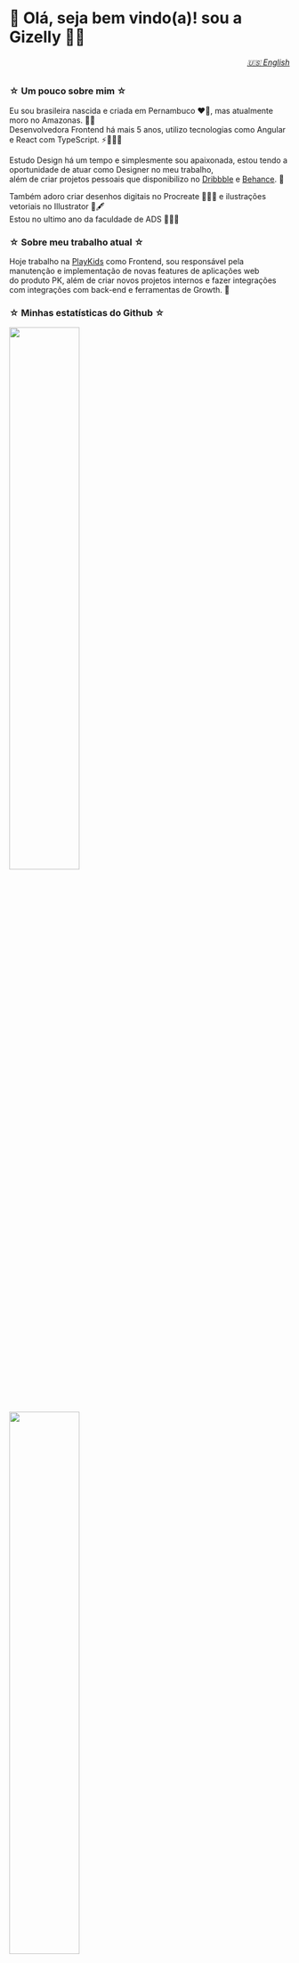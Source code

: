 #  🌸 Olá, seja bem vindo(a)! sou a Gizelly 🤗💖 


<h6 align="right">
  <a href="https://github.com/gizellysteffanny/gizellysteffanny/blob/main/README.md"> 🇺🇸 English</a>
</h6>

### ☆ Um pouco sobre mim ☆ 
Eu sou brasileira nascida e criada em Pernambuco ❤️🌵, mas atualmente moro no Amazonas. 🌳🐬 <br>
Desenvolvedora Frontend há mais 5 anos, utilizo tecnologias como Angular e React com TypeScript. ⚡️👩🏻‍💻 <br>

Estudo Design há um tempo e simplesmente sou apaixonada, estou tendo a oportunidade de atuar como Designer no meu trabalho, <br> além de criar projetos pessoais que disponibilizo no [Dribbble](https://dribbble.com/gizlly) e [Behance](https://www.behance.net/gizlly). 💖 <br>

Também adoro criar desenhos digitais no Procreate 💜✍🏻 e ilustrações vetoriais no Illustrator 🧡🖋<br>
Estou no ultimo ano da faculdade de ADS 👩🏻‍🎓 

### ☆ Sobre meu trabalho atual ☆ 
Hoje trabalho na [PlayKids](https://playkids.com) como Frontend, sou responsável pela manutenção e implementação de novas features de aplicações web <br>do produto PK, além de criar novos projetos internos e fazer integrações com integrações com back-end e ferramentas de Growth. 💼


### ☆ Minhas estatísticas do Github ☆ 
<div>
  <a href="https://github.com/gizellysteffanny">
    <img height="50%" src="https://github-readme-stats.vercel.app/api?username=gizellysteffanny&show_icons=true&theme=radical&include_all_commits=true&count_private=true&hide=issues" />
    <img height="50%" src="https://github-readme-stats.vercel.app/api/top-langs/?username=gizellysteffanny&layout=compact&langs_count=7&theme=radical" />
  </a>
</div>


### ☆ Você pode me encontrar aqui ☆ 
<a href="mailto:gizellysteffanny@gmail.com">
  <img height="32" src="https://img.shields.io/badge/Gmail-D14836?style=for-the-badge&logo=gmail&logoColor=white">
</a>
<a href="https://www.instagram.com/uxgizlly">
  <img height="32" src="https://img.shields.io/badge/Instagram-E4405F?style=for-the-badge&logo=instagram&logoColor=white">
</a>
<a href="https://www.linkedin.com/in/gizellysteffanny/">
  <img height="32" src="https://img.shields.io/badge/LinkedIn-0077B5?style=for-the-badge&logo=linkedin&logoColor=white">
</a>
<a href="https://gizlly.medium.com">
  <img height="32" src="https://img.shields.io/badge/Medium-12100E?style=for-the-badge&logo=medium&logoColor=white">
</a>
<a href="https://codepen.io/gizellysteffanny">
  <img height="32" src="https://img.shields.io/badge/Codepen-000000?style=for-the-badge&logo=codepen&logoColor=white">
</a>
